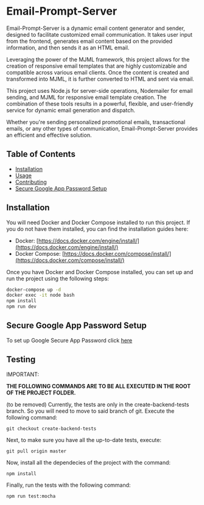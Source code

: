 # Email-Prompt-Server

Email-Prompt-Server is a dynamic email content generator and sender, designed to facilitate customized email communication. It takes user input from the frontend, generates email content based on the provided information, and then sends it as an HTML email.

Leveraging the power of the MJML framework, this project allows for the creation of responsive email templates that are highly customizable and compatible across various email clients. Once the content is created and transformed into MJML, it is further converted to HTML and sent via email.

This project uses Node.js for server-side operations, Nodemailer for email sending, and MJML for responsive email template creation. The combination of these tools results in a powerful, flexible, and user-friendly service for dynamic email generation and dispatch.

Whether you're sending personalized promotional emails, transactional emails, or any other types of communication, Email-Prompt-Server provides an efficient and effective solution.

## Table of Contents

- [Installation](#installation)
- [Usage](#usage)
- [Contributing](#contributing)
- [Secure Google App Password Setup](#secure-google-app-password-setup)

## Installation

You will need Docker and Docker Compose installed to run this project. If you do not have them installed, you can find the installation guides here:

- Docker: [https://docs.docker.com/engine/install/](https://docs.docker.com/engine/install/)
- Docker Compose: [https://docs.docker.com/compose/install/](https://docs.docker.com/compose/install/)

Once you have Docker and Docker Compose installed, you can set up and run the project using the following steps:

```bash
docker-compose up -d
docker exec -it node bash
npm install
npm run dev
```

## Secure Google App Password Setup

To set up Google Secure App Password click [here](https://support.google.com/accounts/answer/185833?visit_id=638218787216072383-4129595565&p=InvalidSecondFactor&rd=1)

## Testing

IMPORTANT:

__THE FOLLOWING COMMANDS ARE TO BE ALL EXECUTED IN THE ROOT OF THE PROJECT FOLDER.__

(to be removed) Currently, the tests are only in the create-backend-tests branch. So you will need to move to said branch of git. Execute the following command:

```
git checkout create-backend-tests
```

Next, to make sure you have all the up-to-date tests, execute:

```
git pull origin master
```

Now, install all the dependecies of the project with the command:

```
npm install
```

Finally, run the tests with the following command:
```
npm run test:mocha
```
